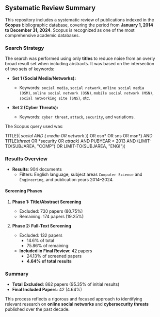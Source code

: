## Systematic Review Summary

This repository includes a systematic review of publications indexed in the **Scopus** bibliographic database, covering the period from **January 1, 2014 to December 31, 2024**. Scopus is recognized as one of the most comprehensive academic databases. 

### Search Strategy

The search was performed using only **titles** to reduce noise from an overly broad result set when including abstracts. It was based on the intersection of two sets of keywords:

- **Set 1 (Social Media/Networks):**
  - Keywords: `social media`, `social network`, `online social media (OSM)`, `online social network (OSN)`, `mobile social network (MSN)`, `social networking site (SNS)`, etc.

- **Set 2 (Cyber Threats):**
  - Keywords: `cyber threat`, `attack`, `security`, and variations.

The Scopus query used was:

TITLE(( *social AND ( media OR network* )) OR osn* OR sns OR msn*) 
AND TITLE(*threat* OR *security OR *attack*) 
AND PUBYEAR > 2013 
AND (LIMIT-TO(SUBJAREA, "COMP") OR LIMIT-TO(SUBJAREA, "ENGI"))


### Results Overview
- **Results**: 904 documents  
  - Filters: English language, subject areas `Computer Science` and `Engineering`, and publication years 2014–2024.

#### Screening Phases
1. **Phase 1: Title/Abstract Screening**
   - Excluded: 730 papers (80.75%)
   - Remaining: 174 papers (19.25%)

2. **Phase 2: Full-Text Screening**
   - Excluded: 132 papers  
     - 14.6% of total  
     - 75.86% of remaining  
   - **Included in Final Review**: 42 papers  
     - 24.13% of screened papers  
     - **4.64% of total results**

### Summary

- **Total Excluded**: 862 papers (95.35% of initial results)  
- **Final Included Papers**: 42 (4.64%)

This process reflects a rigorous and focused approach to identifying relevant research on **online social networks** and **cybersecurity threats** published over the past decade.

